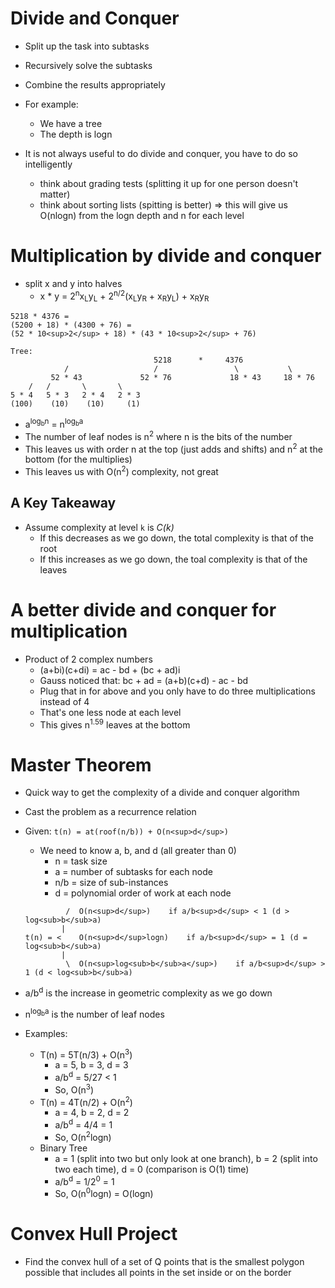 # Divide and Conquer

- Split up the task into subtasks
- Recursively solve the subtasks
- Combine the results appropriately

- For example:
    - We have a tree
    - The depth is logn

- It is not always useful to do divide and conquer, you have to do so intelligently
    - think about grading tests (splitting it up for one person doesn't matter)
    - think about sorting lists (spitting is better) => this will give us O(nlogn) from the logn depth and n for each level
        

# Multiplication by divide and conquer

-  split x and y into halves
    - x * y = 2<sup>n</sup>x<sub>L</sub>y<sub>L</sub> + 2<sup>n/2</sup>(x<sub>L</sub>y<sub>R</sub> + x<sub>R</sub>y<sub>L</sub>) + x<sub>R</sub>y<sub>R</sub>

```
5218 * 4376 =
(5200 + 18) * (4300 + 76) = 
(52 * 10<sup>2</sup> + 18) * (43 * 10<sup>2</sup> + 76)

Tree:
                                5218      *     4376
            /                   /                 \           \
         52 * 43             52 * 76             18 * 43     18 * 76
    /   /       \       \
5 * 4   5 * 3   2 * 4   2 * 3
(100)    (10)    (10)     (1)
```

- a<sup>log<sub>b</sub>n</sup> = n<sup>log<sub>b</sub>a</sup>
- The number of leaf nodes is n<sup>2</sup> where n is the bits of the number
- This leaves us with order n at the top (just adds and shifts) and n<sup>2</sup> at the bottom (for the multiplies)
- This leaves us with O(n<sup>2</sup>) complexity, not great

## A Key Takeaway

- Assume complexity at level `k` is *C(k)*
    - If this decreases as we go down, the total complexity is that of the root
    - If this increases as we go down, the toal complexity is that of the leaves


# A better divide and conquer for multiplication

- Product of 2 complex numbers
    - (a+bi)(c+di) = ac - bd + (bc + ad)i
    - Gauss noticed that: bc + ad = (a+b)(c+d) - ac - bd
    - Plug that in for above and you only have to do three multiplications instead of 4
    - That's one less node at each level
    - This gives n<sup>1.59</sup> leaves at the bottom

# Master Theorem

- Quick way to get the complexity of a divide and conquer algorithm
- Cast the problem as a recurrence relation
- Given: `t(n) = at(roof(n/b)) + O(n<sup>d</sup>)`
    - We need to know a, b, and d (all greater than 0)
        - n = task size
        - a = number of subtasks for each node
        - n/b = size of sub-instances
        - d = polynomial order of work at each node
    ```
             /  O(n<sup>d</sup>)    if a/b<sup>d</sup> < 1 (d > log<sub>b</sub>a)
            |
    t(n) = <    O(n<sup>d</sup>logn)    if a/b<sup>d</sup> = 1 (d = log<sub>b</sub>a)
            |
             \  O(n<sup>log<sub>b</sub>a</sup>)    if a/b<sup>d</sup> > 1 (d < log<sub>b</sub>a)

    ```

- a/b<sup>d</sup> is the increase in geometric complexity as we go down
- n<sup>log<sub>b</sub>a</sup> is the number of leaf nodes

- Examples:
    - T(n) = 5T(n/3) + O(n<sup>3</sup>)
        - a = 5, b = 3, d = 3
        - a/b<sup>d</sup> = 5/27 < 1
        - So, O(n<sup>3</sup>)
    - T(n) = 4T(n/2) + O(n<sup>2</sup>)
        - a = 4, b = 2, d = 2
        - a/b<sup>d</sup> = 4/4 = 1
        - So, O(n<sup>2</sup>logn)
    - Binary Tree
        - a = 1 (split into two but only look at one branch), b = 2 (split into two each time), d = 0 (comparison is O(1) time)
        - a/b<sup>d</sup> = 1/2<sup>0</sup> = 1
        - So, O(n<sup>0</sup>logn) = O(logn)


# Convex Hull Project

- Find the convex hull of a set of Q points that is the smallest polygon possible that includes all points in the set inside or on the border

